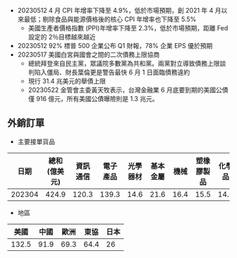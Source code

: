* 20230512 4 月 CPI 年增率下降至 4.9%，低於市場預期，創 2021 年 4 月以來最低；剔除食品與能源價格後的核心 CPI 年增率也下降至 5.5%
	* 美國生產者價格指數 (PPI)年增率下降至 2.3%，低於市場預期，距離 Fed 設定的 2％目標越來越近
* 20230512 92% 標普 500 企業公布 Q1 財報，78% 企業 EPS 優於預期
* 20230517 美國白宮與國會之間的二次債務上限協商
	* 總統拜登來自民主黨，眾議院多數黨為共和黨。兩黨對立導致債務上限談判陷入僵局、財長葉倫更是警告最快 6 月 1 日面臨債務違約
	* 現行 31.4 兆美元的舉債上限
	* 20230522 金管會主委黃天牧表示，台灣金融業 6 月底要到期的美國公債僅 916 億元，所有美國公債曝險則是 1.3 兆元。


## 外銷訂單
* 主要接單貨品

|日期|總和(億美元)|資訊通信|電子產品|光學器材|基本金屬|機械|塑橡膠製品|化學品|
|--|--|--|--|--|--|--|--|--|
|202304|424.9|120.3|139.3|14.6|21.6|16.4|15.5|14.3|

* 地區

|美國|中國|歐洲|東協|日本|
|--|--|--|--|--|
|132.5|91.9|69.3|64.4|26|


